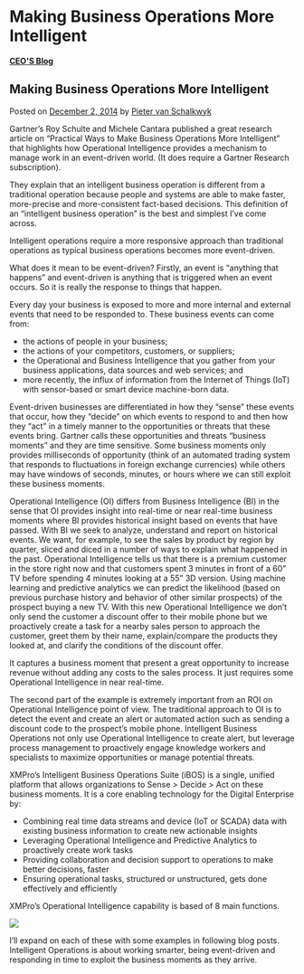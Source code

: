 # Making Business Operations More Intelligent

[**CEO'S Blog**](https://xmpro.com/category/blog/pieter-blog/)

## Making Business Operations More Intelligent

Posted on [December 2, 2014](https://xmpro.com/making-business-operations-intelligent/) by [Pieter van Schalkwyk](https://xmpro.com/author/pietervs/)

Gartner’s Roy Schulte and Michele Cantara published a great research article on “Practical Ways to Make Business Operations More Intelligent” that highlights how Operational Intelligence provides a mechanism to manage work in an event-driven world. (It does require a Gartner Research subscription).

They explain that an intelligent business operation is different from a traditional operation because people and systems are able to make faster, more-precise and more-consistent fact-based decisions. This definition of an “intelligent business operation” is the best and simplest I’ve come across.

Intelligent operations require a more responsive approach than traditional operations as typical business operations becomes more event-driven.

What does it mean to be event-driven? Firstly, an event is “anything that happens” and event-driven is anything that is triggered when an event occurs. So it is really the response to things that happen.

Every day your business is exposed to more and more internal and external events that need to be responded to. These business events can come from:

* the actions of people in your business;
* the actions of your competitors, customers, or suppliers;
* the Operational and Business Intelligence that you gather from your business applications, data sources and web services; and
* more recently, the influx of information from the Internet of Things (IoT) with sensor-based or smart device machine-born data.

Event-driven businesses are differentiated in how they “sense” these events that occur, how they “decide” on which events to respond to and then how they “act” in a timely manner to the opportunities or threats that these events bring. Gartner calls these opportunities and threats “business moments” and they are time sensitive. Some business moments only provides milliseconds of opportunity (think of an automated trading system that responds to fluctuations in foreign exchange currencies) while others may have windows of seconds, minutes, or hours where we can still exploit these business moments.

Operational Intelligence (OI) differs from Business Intelligence (BI) in the sense that OI provides insight into real-time or near real-time business moments where BI provides historical insight based on events that have passed. With BI we seek to analyze, understand and report on historical events. We want, for example, to see the sales by product by region by quarter, sliced and diced in a number of ways to explain what happened in the past. Operational Intelligence tells us that there is a premium customer in the store right now and that customers spent 3 minutes in front of a 60” TV before spending 4 minutes looking at a 55” 3D version. Using machine learning and predictive analytics we can predict the likelihood (based on previous purchase history and behavior of other similar prospects) of the prospect buying a new TV. With this new Operational Intelligence we don’t only send the customer a discount offer to their mobile phone but we proactively create a task for a nearby sales person to approach the customer, greet them by their name, explain/compare the products they looked at, and clarify the conditions of the discount offer.

It captures a business moment that present a great opportunity to increase revenue without adding any costs to the sales process. It just requires some Operational Intelligence in near real-time.

The second part of the example is extremely important from an ROI on Operational Intelligence point of view. The traditional approach to OI is to detect the event and create an alert or automated action such as sending a discount code to the prospect’s mobile phone. Intelligent Business Operations not only use Operational Intelligence to create alert, but leverage process management to proactively engage knowledge workers and specialists to maximize opportunities or manage potential threats.

XMPro’s Intelligent Business Operations Suite (iBOS) is a single, unified platform that allows organizations to Sense > Decide > Act on these business moments. It is a core enabling technology for the Digital Enterprise by:

* Combining real time data streams and device (IoT or SCADA) data with existing business information to create new actionable insights
* Leveraging Operational Intelligence and Predictive Analytics to proactively create work tasks
* Providing collaboration and decision support to operations to make better decisions, faster
* Ensuring operational tasks, structured or unstructured, gets done effectively and efficiently

XMPro’s Operational Intelligence capability is based of 8 main functions.

![](https://xmpro.com/wp-content/uploads/2014/10/Intelligence.jpg)

I’ll expand on each of these with some examples in following blog posts. Intelligent Operations is about working smarter, being event-driven and responding in time to exploit the business moments as they arrive.

